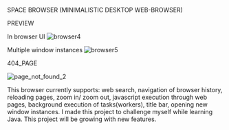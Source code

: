 SPACE BROWSER (MINIMALISTIC DESKTOP WEB-BROWSER)

PREVIEW

In browser UI
![browser4](https://user-images.githubusercontent.com/105460420/235294125-e989e815-8157-416b-8383-6e43abd03c04.PNG)


Multiple window instances
![browser5](https://user-images.githubusercontent.com/105460420/235294127-6b6361e4-e830-4201-bab4-1a944b6316e2.PNG)

404_PAGE

![page_not_found_2](https://user-images.githubusercontent.com/105460420/236024760-bc1ed85a-6dec-47c1-a7c7-791657bcff9f.PNG)



This browser currently supports: web search, navigation of browser history, reloading pages, zoom in/ zoom out, javascript execution through web pages, background execution of tasks(workers), title bar, opening new window instances. I made this project to challenge myself while learning Java. This project will be growing with new features.
